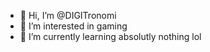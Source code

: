 - 👋 Hi, I’m @DIGITronomi
- 👀 I’m interested in gaming
- 🌱 I’m currently learning absolutly nothing lol

<!---
DIGITronomi/DIGITronomi is a ✨ special ✨ repository because its `README.md` (this file) appears on your GitHub profile.
You can click the Preview link to take a look at your changes.
--->
